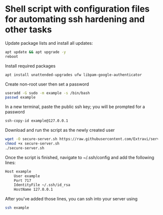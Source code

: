 # Shell script with configuration files for automating ssh hardening and other tasks 

Update package lists and install all updates:

```bash
apt update && apt upgrade -y
reboot
```

Install required packages

```bash
apt install unattended-upgrades ufw libpam-google-authenticator
```

Create non-root user then set a password

```bash
useradd -G sudo -m example -s /bin/bash
passwd example
```

In a new terminal, paste the public ssh key; you will be prompted for a password

```bash
ssh-copy-id example@127.0.0.1
```

Download and run the script as the newly created user

```bash
wget -O secure-server.sh https://raw.githubusercontent.com/Extravi/server-security/main/secure-server.sh
chmod +x secure-server.sh
./secure-server.sh
```


Once the script is finished, navigate to ~/.ssh/config and add the following lines:

```bash
Host example
	User example
	Port 717
	IdentityFile ~/.ssh/id_rsa
	HostName 127.0.0.1
```

After you've added those lines, you can ssh into your server using

```bash
ssh example
```
